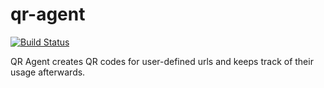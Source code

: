 # qr-agent
[![Build Status](https://travis-ci.com/Chips100/qr-agent.svg?branch=master)](https://travis-ci.com/Chips100/qr-agent)

QR Agent creates QR codes for user-defined urls and keeps track of their usage afterwards.
